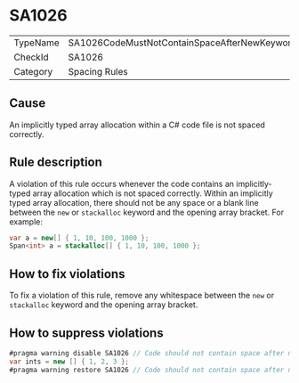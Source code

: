 ﻿# SA1026

<table>
<tr>
  <td>TypeName</td>
  <td>SA1026CodeMustNotContainSpaceAfterNewKeywordInImplicitlyTypedArrayAllocation</td>
</tr>
<tr>
  <td>CheckId</td>
  <td>SA1026</td>
</tr>
<tr>
  <td>Category</td>
  <td>Spacing Rules</td>
</tr>
</table>

## Cause

An implicitly typed array allocation within a C# code file is not spaced correctly.

## Rule description

A violation of this rule occurs whenever the code contains an implicitly-typed array allocation which is not spaced correctly. Within an implicitly typed array allocation, there should not be any space or a blank line between the `new` or `stackalloc` keyword and the opening array bracket. For example:

```csharp
var a = new[] { 1, 10, 100, 1000 };
Span<int> a = stackalloc[] { 1, 10, 100, 1000 };
```

## How to fix violations

To fix a violation of this rule, remove any whitespace between the `new` or `stackalloc` keyword and the opening array bracket.

## How to suppress violations

```csharp
#pragma warning disable SA1026 // Code should not contain space after new or stackalloc keyword in implicitly typed array allocation
var ints = new [] { 1, 2, 3 };
#pragma warning restore SA1026 // Code should not contain space after new or stackalloc keyword in implicitly typed array allocation
```
